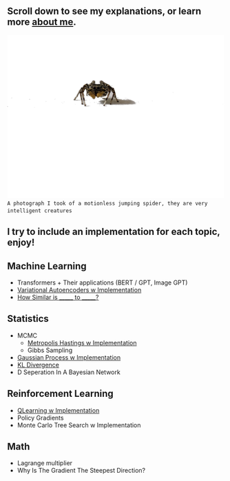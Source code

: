 ## Scroll down to see my explanations, or learn more [about me](https://jyopari.github.io/aboutMe).
<img src="https://github.com/jyopari/jyopari.github.io/blob/master/spider.jpeg" alt="drawing" width="720"/> \
`A photograph I took of a motionless jumping spider, they are very intelligent creatures`

## I try to include an implementation for each topic, enjoy!

## Machine Learning
+ Transformers + Their applications (BERT / GPT, Image GPT)
+ [Variational Autoencoders w Implementation](https://jyopari.github.io/VAE)
+ [How Similar is _____ to _____?](https://jyopari.github.io/Similarity)

## Statistics
+ MCMC
  - [Metropolis Hastings  w Implementation](https://jyopari.github.io/MetropolisHastings)
  - Gibbs Sampling
+ [Gaussian Process w Implementation](https://jyopari.github.io/GaussianProcess)
+ [KL Divergence](https://jyopari.github.io/KL)
+ D Seperation In A Bayesian Network 

## Reinforcement Learning
+ [QLearning w Implementation](https://jyopari.github.io/QLearning) 
+ Policy Gradients 
+ Monte Carlo Tree Search w Implementation

## Math
+ Lagrange multiplier
+ Why Is The Gradient The Steepest Direction?

